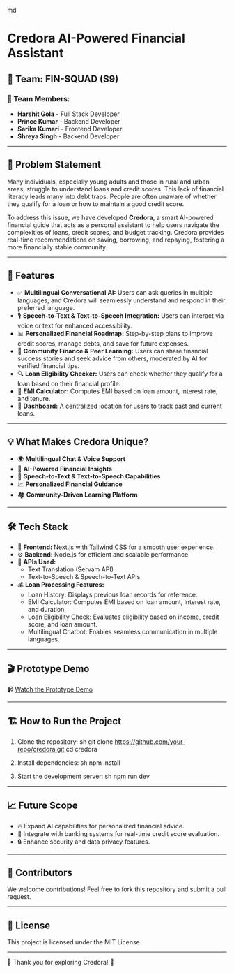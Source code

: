 md
# Credora AI-Powered Financial Assistant

## 📌 Team: FIN-SQUAD (S9)
### 👥 Team Members:
- **Harshit Gola** - Full Stack Developer
- **Prince Kumar** - Backend Developer
- **Sarika Kumari** - Frontend Developer
- **Shreya Singh** - Backend Developer

---

## 🚀 Problem Statement
Many individuals, especially young adults and those in rural and urban areas, struggle to understand loans and credit scores. This lack of financial literacy leads many into debt traps. People are often unaware of whether they qualify for a loan or how to maintain a good credit score.

To address this issue, we have developed **Credora**, a smart AI-powered financial guide that acts as a personal assistant to help users navigate the complexities of loans, credit scores, and budget tracking. Credora provides real-time recommendations on saving, borrowing, and repaying, fostering a more financially stable community.

---

## 🎯 Features
- ✅ **Multilingual Conversational AI:** Users can ask queries in multiple languages, and Credora will seamlessly understand and respond in their preferred language.
- 🎙 **Speech-to-Text & Text-to-Speech Integration:** Users can interact via voice or text for enhanced accessibility.
- 📊 **Personalized Financial Roadmap:** Step-by-step plans to improve credit scores, manage debts, and save for future expenses.
- 🏦 **Community Finance & Peer Learning:** Users can share financial success stories and seek advice from others, moderated by AI for verified financial tips.
- 🔍 **Loan Eligibility Checker:** Users can check whether they qualify for a loan based on their financial profile.
- 🧮 **EMI Calculator:** Computes EMI based on loan amount, interest rate, and tenure.
- 📂 **Dashboard:** A centralized location for users to track past and current loans.

---

## 💡 What Makes Credora Unique?
- 🌍 **Multilingual Chat & Voice Support**
- 🤖 **AI-Powered Financial Insights**
- 🎤 **Speech-to-Text & Text-to-Speech Capabilities**
- 📈 **Personalized Financial Guidance**
- 🏘 **Community-Driven Learning Platform**

---

## 🛠 Tech Stack
- 🎨 **Frontend:** Next.js with Tailwind CSS for a smooth user experience.
- ⚙ **Backend:** Node.js for efficient and scalable performance.
- 🔗 **APIs Used:**
  - Text Translation (Servam API)
  - Text-to-Speech & Speech-to-Text APIs
- 💰 **Loan Processing Features:**
  - Loan History: Displays previous loan records for reference.
  - EMI Calculator: Computes EMI based on loan amount, interest rate, and duration.
  - Loan Eligibility Check: Evaluates eligibility based on income, credit score, and loan amount.
  - Multilingual Chatbot: Enables seamless communication in multiple languages.

---

## 🎬 Prototype Demo
📹 [Watch the Prototype Demo](https://drive.google.com/file/d/1kY60FKwjU2feI1qKuNlPn4XpFiDNjQDo/view?usp=sharing)

---

## 🏗 How to Run the Project
1. Clone the repository:
   sh
   git clone https://github.com/your-repo/credora.git
   cd credora
   
2. Install dependencies:
   sh
   npm install
   
3. Start the development server:
   sh
   npm run dev
   

---

## 📈 Future Scope
- 🔥 Expand AI capabilities for personalized financial advice.
- 🏦 Integrate with banking systems for real-time credit score evaluation.
- 🔒 Enhance security and data privacy features.

---

## 👥 Contributors
We welcome contributions! Feel free to fork this repository and submit a pull request.

---

## 📜 License
This project is licensed under the MIT License.

---

🙏 Thank you for exploring Credora! 🚀
